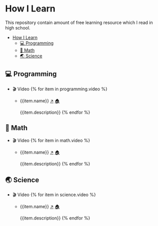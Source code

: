 # How I Learn

This repository contain amount of free learning resource which I read in high school.

- [How I Learn](#how-i-learn)
  - [💻 Programming](#-programming)
  - [🧮 Math](#-math)
  - [🌏 Science](#-science)

## 💻 Programming

- 🎬 Video
  {% for item in programming.video %}
  - {{item.name}} [↗️]({{item.url}}) [🏠](#how-i-learn)
  
    {{item.description}}
  {% endfor %}

## 🧮 Math

- 🎬 Video
  {% for item in math.video %}
  - {{item.name}} [↗️]({{item.url}}) [🏠](#how-i-learn)

    {{item.description}}
  {% endfor %}

## 🌏 Science

- 🎬 Video
  {% for item in science.video %}
  - {{item.name}} [↗️]({{item.url}}) [🏠](#how-i-learn)
  
    {{item.description}}
  {% endfor %}
